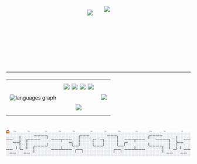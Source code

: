 <!-- Komputer dan Banner sejajar + gap -->
<div align="center" style="display: flex; align-items: center; justify-content: center; gap: 30px; margin-bottom: 30px;">
  <!-- Komputer -->
  <img src="https://i.imgur.com/Ldpuoc7.gif" height="130" />

  <!-- Banner -->
  <img src="https://i.imgur.com/iuMeyZS.png" height="150" />
</div>

<hr style="margin: 20px 0;" />

<!-- Tabel 3 Kolom: Languages | Icons + IG | GIF -->
<table align="center" style="border-collapse: collapse; border: none;">
  <tr>
    <!-- Kolom 1: Top Languages -->
    <td align="center" style="padding: 10px; border: none;">
      <img src="https://github-readme-stats.vercel.app/api/top-langs?username=Andilauww&locale=en&hide_title=false&layout=compact&card_width=350&langs_count=5&theme=dracula&hide_border=true" height="150" alt="languages graph" />
    </td>
    <!-- Kolom 2: Tech Icons + Instagram -->
    <td align="center" style="padding: 10px; border: none;">
      <!-- Icons -->
      <div style="display: flex; gap: 6px; justify-content: center;">
        <img src="https://cdn.jsdelivr.net/gh/devicons/devicon/icons/html5/html5-original.svg" height="40" />
        <img src="https://cdn.jsdelivr.net/gh/devicons/devicon/icons/css3/css3-original.svg" height="40" />
        <img src="https://cdn.jsdelivr.net/gh/devicons/devicon/icons/javascript/javascript-original.svg" height="40" />
        <img src="https://cdn.jsdelivr.net/gh/devicons/devicon/icons/bootstrap/bootstrap-original.svg" height="40" />
      </div>
      <br />
      <!-- Instagram badge (besar) -->
      <a href="https://www.instagram.com/andilauw._?igsh=ZnNhaG9pdDJrNDZ3" target="_blank">
        <img src="https://img.shields.io/static/v1?message=Instagram&logo=instagram&label=&color=E4405F&logoColor=white&labelColor=&style=flat" height="44" />
      </a>
    </td>
    <!-- Kolom 3: Good Morning GIF -->
    <td align="center" style="padding: 10px; border: none;">
      <img src="https://media4.giphy.com/media/v1.Y2lkPTc5MGI3NjExM3ZxemtobHJsdzIycnJwZWIxYzJxMjMzeXJ6cHdvb3lxNTJrOG85dCZlcD12MV9pbnRlcm5hbF9naWZfYnlfaWQmY3Q9Zw/ZqHGX9HvKKlRjmOQvR/giphy.gif" height="140" />
    </td>
  </tr>
</table>




###

<br clear="both">

<picture>
  <source media="(prefers-color-scheme: dark)" srcset="https://raw.githubusercontent.com/Andilauww/Andilauww/output/pacman-contribution-graph-dark.svg">
  <source media="(prefers-color-scheme: light)" srcset="https://raw.githubusercontent.com/Andilauww/Andilauww/output/pacman-contribution-graph.svg">
  <img alt="pacman contribution graph" src="https://raw.githubusercontent.com/Andilauww/Andilauww/output/pacman-contribution-graph.svg">
</picture>

###
